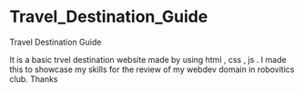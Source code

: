 # Travel_Destination_Guide
Travel Destination Guide

It is a basic trvel destination website made by using html , css , js . 
I made this to showcase my skills for the review of my webdev domain in robovitics club.
Thanks

